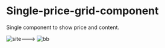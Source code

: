 # Single-price-grid-component
Single component to show price and content.

![site](https://user-images.githubusercontent.com/50673887/127574044-f2bb3936-c4b7-44b8-931f-911da917f8a3.png)--->
![bb](https://user-images.githubusercontent.com/50673887/127574047-ff3568df-c842-4d32-a2cb-da99f7821e30.png)
